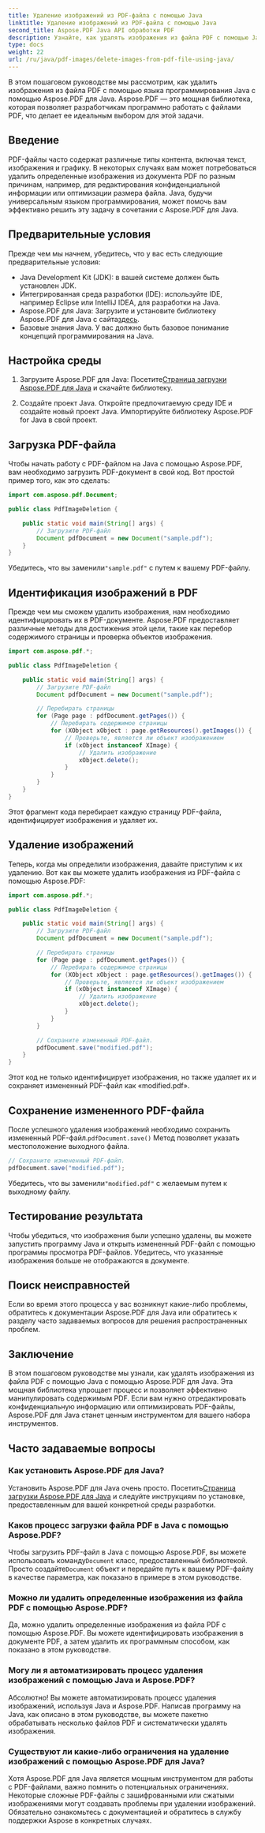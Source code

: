 ```yaml
---
title: Удаление изображений из PDF-файла с помощью Java
linktitle: Удаление изображений из PDF-файла с помощью Java
second_title: Aspose.PDF Java API обработки PDF
description: Узнайте, как удалять изображения из файла PDF с помощью Java с помощью Aspose.PDF для Java. Пошаговое руководство с исходным кодом для эффективного удаления изображений в PDF-файлах.
type: docs
weight: 22
url: /ru/java/pdf-images/delete-images-from-pdf-file-using-java/
---
```


В этом пошаговом руководстве мы рассмотрим, как удалить изображения из файла PDF с помощью языка программирования Java с помощью Aspose.PDF для Java. Aspose.PDF — это мощная библиотека, которая позволяет разработчикам программно работать с файлами PDF, что делает ее идеальным выбором для этой задачи.

## Введение

PDF-файлы часто содержат различные типы контента, включая текст, изображения и графику. В некоторых случаях вам может потребоваться удалить определенные изображения из документа PDF по разным причинам, например, для редактирования конфиденциальной информации или оптимизации размера файла. Java, будучи универсальным языком программирования, может помочь вам эффективно решить эту задачу в сочетании с Aspose.PDF для Java.

## Предварительные условия

Прежде чем мы начнем, убедитесь, что у вас есть следующие предварительные условия:

- Java Development Kit (JDK): в вашей системе должен быть установлен JDK.
- Интегрированная среда разработки (IDE): используйте IDE, например Eclipse или IntelliJ IDEA, для разработки на Java.
-  Aspose.PDF для Java: Загрузите и установите библиотеку Aspose.PDF для Java с сайта[здесь](https://downloads.aspose.com/pdf/java).
- Базовые знания Java. У вас должно быть базовое понимание концепций программирования на Java.

## Настройка среды

1.  Загрузите Aspose.PDF для Java: Посетите[Страница загрузки Aspose.PDF для Java](https://downloads.aspose.com/pdf/java) и скачайте библиотеку.

2. Создайте проект Java. Откройте предпочитаемую среду IDE и создайте новый проект Java. Импортируйте библиотеку Aspose.PDF for Java в свой проект.

## Загрузка PDF-файла

Чтобы начать работу с PDF-файлом на Java с помощью Aspose.PDF, вам необходимо загрузить PDF-документ в свой код. Вот простой пример того, как это сделать:

```java
import com.aspose.pdf.Document;

public class PdfImageDeletion {

    public static void main(String[] args) {
        // Загрузите PDF-файл
        Document pdfDocument = new Document("sample.pdf");
    }
}
```

 Убедитесь, что вы заменили`"sample.pdf"` с путем к вашему PDF-файлу.

## Идентификация изображений в PDF

Прежде чем мы сможем удалить изображения, нам необходимо идентифицировать их в PDF-документе. Aspose.PDF предоставляет различные методы для достижения этой цели, такие как перебор содержимого страницы и проверка объектов изображения.

```java
import com.aspose.pdf.*;

public class PdfImageDeletion {

    public static void main(String[] args) {
        // Загрузите PDF-файл
        Document pdfDocument = new Document("sample.pdf");

        // Перебирать страницы
        for (Page page : pdfDocument.getPages()) {
            // Перебирать содержимое страницы
            for (XObject xObject : page.getResources().getImages()) {
                // Проверьте, является ли объект изображением
                if (xObject instanceof XImage) {
                    // Удалить изображение
                    xObject.delete();
                }
            }
        }
    }
}
```

Этот фрагмент кода перебирает каждую страницу PDF-файла, идентифицирует изображения и удаляет их.

## Удаление изображений

Теперь, когда мы определили изображения, давайте приступим к их удалению. Вот как вы можете удалить изображения из PDF-файла с помощью Aspose.PDF:

```java
import com.aspose.pdf.*;

public class PdfImageDeletion {

    public static void main(String[] args) {
        // Загрузите PDF-файл
        Document pdfDocument = new Document("sample.pdf");

        // Перебирать страницы
        for (Page page : pdfDocument.getPages()) {
            // Перебирать содержимое страницы
            for (XObject xObject : page.getResources().getImages()) {
                // Проверьте, является ли объект изображением
                if (xObject instanceof XImage) {
                    // Удалить изображение
                    xObject.delete();
                }
            }
        }

        // Сохраните измененный PDF-файл.
        pdfDocument.save("modified.pdf");
    }
}
```

Этот код не только идентифицирует изображения, но также удаляет их и сохраняет измененный PDF-файл как «modified.pdf».

## Сохранение измененного PDF-файла

После успешного удаления изображений необходимо сохранить измененный PDF-файл.`pdfDocument.save()` Метод позволяет указать местоположение выходного файла.

```java
// Сохраните измененный PDF-файл.
pdfDocument.save("modified.pdf");
```

 Убедитесь, что вы заменили`"modified.pdf"` с желаемым путем к выходному файлу.

## Тестирование результата

Чтобы убедиться, что изображения были успешно удалены, вы можете запустить программу Java и открыть измененный PDF-файл с помощью программы просмотра PDF-файлов. Убедитесь, что указанные изображения больше не отображаются в документе.

## Поиск неисправностей

Если во время этого процесса у вас возникнут какие-либо проблемы, обратитесь к документации Aspose.PDF для Java или обратитесь к разделу часто задаваемых вопросов для решения распространенных проблем.

## Заключение

В этом пошаговом руководстве мы узнали, как удалять изображения из файла PDF с помощью Java с помощью Aspose.PDF для Java. Эта мощная библиотека упрощает процесс и позволяет эффективно манипулировать содержимым PDF. Если вам нужно отредактировать конфиденциальную информацию или оптимизировать PDF-файлы, Aspose.PDF для Java станет ценным инструментом для вашего набора инструментов.

## Часто задаваемые вопросы

### Как установить Aspose.PDF для Java?

 Установить Aspose.PDF для Java очень просто. Посетить[Страница загрузки Aspose.PDF для Java](https://releases.aspose.com/pdf/java/) и следуйте инструкциям по установке, предоставленным для вашей конкретной среды разработки.

### Каков процесс загрузки файла PDF в Java с помощью Aspose.PDF?

 Чтобы загрузить PDF-файл в Java с помощью Aspose.PDF, вы можете использовать команду`Document` класс, предоставленный библиотекой. Просто создайте`Document` объект и передайте путь к вашему PDF-файлу в качестве параметра, как показано в примере в этом руководстве.

### Можно ли удалить определенные изображения из файла PDF с помощью Aspose.PDF?

Да, можно удалить определенные изображения из файла PDF с помощью Aspose.PDF. Вы можете идентифицировать изображения в документе PDF, а затем удалить их программным способом, как показано в этом руководстве.

### Могу ли я автоматизировать процесс удаления изображений с помощью Java и Aspose.PDF?

Абсолютно! Вы можете автоматизировать процесс удаления изображений, используя Java и Aspose.PDF. Написав программу на Java, как описано в этом руководстве, вы можете пакетно обрабатывать несколько файлов PDF и систематически удалять изображения.

### Существуют ли какие-либо ограничения на удаление изображений с помощью Aspose.PDF для Java?

Хотя Aspose.PDF для Java является мощным инструментом для работы с PDF-файлами, важно помнить о потенциальных ограничениях. Некоторые сложные PDF-файлы с зашифрованными или сжатыми изображениями могут создавать проблемы при удалении изображений. Обязательно ознакомьтесь с документацией и обратитесь в службу поддержки Aspose в конкретных случаях.